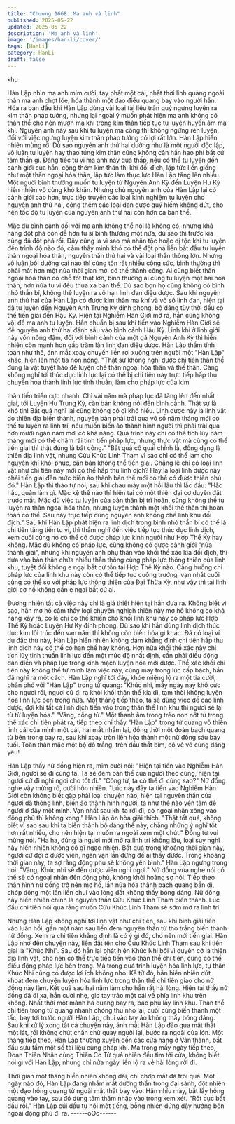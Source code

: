 ```yaml
---
title: "Chương 1668: Ma anh và linh"
published: 2025-05-22
updated: 2025-05-22
description: 'Ma anh và linh'
image: '/images/han-li/cover/'
tags: [HanLi]
category: HanLi
draft: false
---
```


khu

Hàn Lập nhìn ma anh mỉm cười, tay phất một cái, nhất thời linh
quang ngoài thân ma anh chợt lóe, hóa thành một đạo điểu quang
bay vào người hắn.
Hóa ra ban đầu khi Hàn Lập dùng vài loại tài liệu trân quý ngưng
luyện ra kim thân pháp tướng, nhưng lại ngoài ý muốn phát hiện
ma anh không có thân thể cho nên mượn ma khí trong kim thân
tiếp tục tu luyện huyền âm ma khí.
Nguyên anh này sau khi tu luyện ma công thì không ngừng rèn
luyện, đối với việc ngưng luyện kim thân pháp tướng có lợi rất
lớn.
Hàn Lập hiển nhiên mừng rỡ.
Dù sao nguyên anh thứ hai dường như là một người độc lập, vô
luận tu luyện hay thao túng kim thân cũng không cần hắn hao phí
bất cứ tâm thần gì.
Đáng tiếc tu vi ma anh này quá thấp, nếu có thể tu luyện đến
cảnh giới của hắn, cộng thêm kim thân thì khi đối địch, lập tức liền
giống như một thân ngoại hóa thân, lập tức làm thực lực Hàn Lập
tăng lên nhiều.
Một người bình thường muốn tu luyện từ Nguyên Anh Kỳ đến
Luyện Hư Kỳ hiển nhiên vô cùng khó khăn.
Nhưng chủ nguyên anh của Hàn Lập lại có cảnh giới cao hơn,
trực tiếp truyền các loại kinh nghiệm tu luyện cho nguyên anh thứ
hai, cộng thêm các loại đan dược quý hiếm không dứt, cho nên
tốc độ tu luyện của nguyên anh thứ hai còn hơn cả bản thể.

Mặc dù bình cảnh đối với ma anh không thể nói là không có,
nhưng khả năng đột phá còn dễ hơn tu sĩ bình thường một nửa,
dù sao thì trước kia cũng đã đột phá rồi.
Đây cũng là vì sao mà nhân tộc hoặc dị tộc khi tu luyện đến trình
độ nào đó, cảm thấy mình khó có thể đột phá liền bắt đầu tu luyện
thân ngoại hóa thân, nguyên thần thứ hai và vài loại thần thông
lớn.
Nhưng vô luận bồi dưỡng cái nào thì cũng tốn rất nhiều công sức,
bình thường thì phải mất hơn một nửa thời gian mới có thể thành
công.
Ai cũng biết thân ngoại hóa thân có chỗ tốt thật lớn, bình thường
ai cũng tu luyện một hai hóa thân, hơn nữa tu vi đều thua xa bản
thể.
Dù sao bọn họ cũng không có bình nhỏ thần bí, không thể luyện
ra vô hạn linh đan diệu dược.
Sau khi nguyên anh thứ hai của Hàn Lập có được kim thân ma
khí và vô số linh đan, hiện tại đã tu luyện đến Nguyên Anh Trung
Kỳ đính phong, bộ dáng tùy thời đều có thể tiến giai đến Hậu Kỳ.
Hiện tại Nghiễm Hàn Giới mở ra, hắn cũng không vội để ma anh
tu luyện. Hắn chuẩn bị sau khi tiến vào Nghiễm Hàn Giới sẽ để
nguyên anh thứ hai đánh sâu vào bình cảnh Hậu Kỳ.
Linh khí ở linh giới này vốn nồng đậm, đối với bình cảnh của một
gã Nguyên Anh Kỳ thì hiển nhiên còn mạnh hơn gấp trăm lần linh
đan diệu dược.
Hàn Lập thầm tính toán như thế, ánh mắt xoay chuyển liền rơi
xuống trên người một "Hàn Lập" khác, hiện lên một tia nôn nóng.
"Thật sự không nghĩ được chi tiên thân thể đúng là vật tuyệt hảo
để luyện chế thân ngoại hóa thân và thế thân. Càng không nghĩ
tới thúc dục linh lực lại có thể bị chi tiên này trực tiếp hấp thu
chuyển hóa thành linh lực tinh thuần, làm cho pháp lực của kim

thân tiến triển cực nhanh. Chỉ vài năm mà pháp lực đã tăng lên
đến nhất giai, tới Luyện Hư Trung Kỳ, căn bản không nói đến bình
cảnh. Thật sự là khó tin! Bất quá nghĩ lại cũng không có gì khó
hiểu. Linh dược này là linh vật do thiên địa biến thành, nguyên
bản phải trải qua vô số năm tháng mới có thể tu luyện ra linh trí,
nếu muốn biến ảo thành hình người thì phải trải qua hơn mười
ngàn năm mới có khả năng. Quá trình này chỉ có thể tích lũy năm
tháng mới có thể chậm rãi tinh tiến pháp lực, nhưng thực vật mà
cũng có thể tiến giai thì thật đúng là bất công."
"Bất quá cổ quái chính là, đồng dạng là thiên địa linh vật, nhưng
Cửu Khúc Linh Tham vì sao chỉ có thể làm cho nguyên khí khôi
phục, căn bản không thể tiến giai. Chẳng lẽ chỉ có loại linh vật
như chi tiên này mới có thể hấp thu linh dịch? Hay là loại linh
dược này phải tiến giai đến mức biến ảo thành bản thể mới có thể
có được thiên phú đó." Hàn Lập thì thào tự nói, sau khi chau mày
một hồi lâu thì lắc đầu:
"Hắc hắc, quản làm gì. Mặc kệ thế nào thì hiện tại có một thiên
đại cơ duyên đặt trước mắt. Mặc dù việc tu luyện của bản thân bị
trì hoãn, cũng không thể tu luyện ra thân ngoại hóa thân, nhưng
luyện thành một khối thế thân thì hoàn toàn có thể. Sau này trực
tiếp dùng nguyên anh khống chế linh khu đối địch."
Sau khi Hàn Lập phát hiện ra linh dịch trong bình nhỏ thần bí có
thể là chi tiên tăng tiến tu vi, thì thầm nghĩ đến việc tiếp tục thúc
dục linh dịch, xem cuối cùng nó có thể có được pháp lực kinh
người như Hợp Thể Kỳ hay không.
Mặc dù không có pháp lực, cũng không có được cảnh giới "nửa
thánh giai", nhưng khi nguyên anh phụ thân vào khối thể xác kia
đối địch, thì dựa vào bản thân chứa nhiều thần thông cùng pháp
lực thông thiên của linh khu, tuyệt đối không e ngại bất cứ tồn tại
Hợp Thể Kỳ nào.
Càng huống chi pháp lực của linh khu này còn có thể tiếp tục
cuồng trướng, vạn nhất cuối cùng có thể so với pháp lực thông
thiên của Đại Thừa Kỳ, như vậy thì tại linh giới cơ hồ không cần e
ngại bất cứ ai.

Đương nhiên tất cả việc này chỉ là giả thiết hiện tại hắn đưa ra.
Không biết vì sao, hắn mơ hồ cảm thấy loại chuyện nghịch thiên
này mơ hồ không có khả năng xảy ra, có lẻ chỉ có thể khiến cho
khối linh khu này có pháp lực Hợp Thể Kỳ hoặc Luyện Hư Kỳ
đính phong.
Dù sao khi hắn dùng linh dịch thúc dục kim lôi trúc đến vạn năm
thì không còn biến hóa gì khác.
Đã có loại ví dụ đặc thù này, Hàn Lập hiển nhiên không dám
khẳng định chi tiên hấp thu linh dịch này có thể có hạn chế hay
không.
Hơn nữa khối thể xác này chỉ tích lũy tinh thuần linh lực đến một
mức độ nhất định, cần phải điều động đan điền và pháp lực trong
kinh mạch luyện hóa mới được.
Thể xác khối chi tiên này không thể tự mình làm việc này, cũng
may trong lúc cấp bách, hắn đã nghĩ ra một cách.
Hàn Lập nghĩ tới đây, khóe miệng lộ ra một tia cười, phân phó với
"Hàn Lập" trong tử quang:
"Khúc nhi, mấy ngày nay khổ cực cho ngươi rồi, ngươi cứ đi ra
khỏi khối thân thể kia đi, tạm thời không luyện hóa linh lực bên
trong nữa. Một tháng tiếp theo, ta sẽ dùng việc đề cao linh dược,
đợi khi tất cả linh dịch tiến vào trong thân thể linh khu thì ngươi sẽ
lại từ từ luyện hóa."
"Vâng, công tử."
Một thanh âm trong trẻo non nớt từ trong thể xác chi tiên phát ra,
tiếp theo chỉ thấy "Hàn Lập" trong tử quang vỗ thiên linh cái của
mình một cái, hai mắt nhắm lại, đồng thời một đoàn bạch quang
từ bên trong bay ra, sau khi xoay tròn liền hóa thành một nữ đồng
sáu bảy tuổi.
Toàn thân mặc một bộ đồ trắng, trên đầu thắt bím, có vẻ vô cùng
đáng yêu!

Hàn Lập thấy nữ đồng hiện ra, mỉm cười nói:
"Hiện tại tiến vào Nghiễm Hàn Giới, ngươi sẽ đi cùng ta. Ta sẽ
đem bản thể của ngươi theo cùng, hiện tại ngươi cứ đi nghỉ ngơi
cho tốt đi."
"Công tử, ta có thể đi cùng sao?" Nữ đồng nghe vậy mừng rỡ,
cười hồn nhiên.
"Lúc này đây ta tiến vào Nghiễm Hàn Giới còn không biết gặp
phải loại chuyện nào, hiện tại nguyên thần của ngươi đã thông
linh, biến ảo thành hình người, ta như thế nào yên tâm để ngươi ở
đây một mình. Vạn nhất sau khi ta rời đi, có ngoại nhân xông vào
động phủ thì không xong." Hàn Lập ôn hòa giải thích.
"Thật tốt quá, không biết vì sao sau khi ta biến thành bộ dáng thế
này, chẳng những ý nghĩ tốt hơn rất nhiều, cho nên hiện tại muốn
ra ngoài xem một chút." Đồng tử vui mừng nói.
"Ha ha, đúng là ngươi mới mở ra linh trí không lâu, loại suy nghĩ
này hiển nhiên không có gì ngạc nhiên. Bất quá trong khoảng thời
gian này, ngươi cứ đợi ở dược viên, ngàn vạn lần đừng để ai thấy
được. Trong khoảng thời gian này, ta sợ rằng động phủ sẽ không
yên bình." Hàn Lập ngưng trọng nói.
"Vâng, Khúc nhi sẽ đến dược viên nghỉ ngơi." Nữ đồng vừa nghe
nói có thể sẽ có ngoại nhân đến động phủ, không khỏi hoảng sợ
nói.
Tiếp theo thân hình nữ đồng trở nên mơ hồ, lần nữa hóa thành
bạch quang bắn đi, chớp động một lần liền chui vào lòng đất
không thấy bóng dáng.
Nữ đồng này hiển nhiên chính là nguyên thần Cửu Khúc Linh
Tham biến thành.
Lúc đầu chi tiên nói qua rằng muốn Cửu Khúc Linh Tham sẽ sớm
mở ra linh trí.

Nhưng Hàn Lập không nghĩ tới linh vật như chi tiên, sau khi binh
giải tiến vào luân hồi, gần một năm sau liền đem nguyên thần từ
thỏ trắng biến thành nữ đồng.
Xem ra chi tiên khẳng định là có ý gì đó, cho nên mới tiến giai.
Hàn Lập nhớ đến chuyện này, liền đặt tên cho Cửu Khúc Linh
Tham sau khi tiến giai là "Khúc Nhi".
Sau đó hắn lại phát hiện Khúc Nhi bởi vì duyên cớ là thiên địa linh
vật, cho nên có thể trực tiếp tiến vào thân thể chi tiên, cũng có thể
điều động pháp lực bên trong.
Mà trong quá trình luyện hóa linh lực, tự thân Khúc Nhi cũng có
được lợi ích không nhỏ.
Kể từ đó, hắn hiển nhiên dứt khoát đem chuyện luyện hóa linh lực
trong thân thể chi tiên giao cho nữ đồng này làm.
Kết quả sau hai năm làm cho hắn rất hài lòng.
Hiện tại thấy nữ đồng đã đi xa, hắn cười nhẹ, giơ tay trảo một cái
về phía linh khu trên không.
Nhất thời một mảnh hà quang bay ra, bao phủ lấy linh khu.
Thân thể chi tiên trong tử quang nhanh chóng thu nhỏ lại, cuối
cùng biến thành một tấc, bay tới trước người Hàn Lập, chui vào
tay áo không thấy bóng dáng.
Sau khi xử lý xong tất cả chuyện này, ánh mắt Hàn Lập đảo qua
mật thất một lát, rồi không chút chần chừ quay người lại, bước ra
ngoài cửa lớn.
Một tháng tiếp theo, Hàn Lập thường xuyên đến các cửa hàng ở
Vân thành, bắt đầu sưu tầm một số tài liệu cùng pháp khí.
Mà trong mấy ngày tiếp theo, Đoạn Thiên Nhận cùng Thiên Cơ
Tử quả nhiên đều tìm tới cửa, không biết nói gì với Hàn Lập,
nhưng chỉ nửa ngày liền lộ ra vẻ hài lòng rời đi.

Thời gian một tháng hiển nhiên không dài, chỉ chớp mắt đã trôi
qua.
Một ngày nào đó, Hàn Lập đang nhắm mắt dưỡng thần trong đại
sảnh, đột nhiên một đạo hồng quang từ ngoài mật thất bay vào.
Hắn nhíu mày, bắt lấy hồng quang vào tay, sau đó dùng tâm thầm
nhập vào trong xem xét.
"Rốt cục bắt đầu rồi." Hàn Lập cúi đầu tự nói một tiếng, bỗng
nhiên đứng dậy hướng bên ngoài động phủ đi ra.
------oOo------
